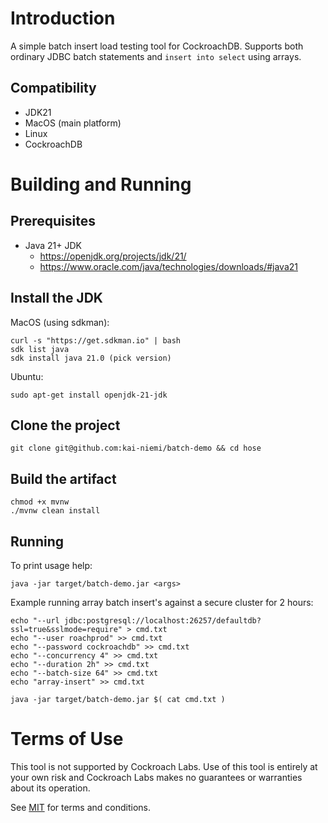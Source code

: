 # Introduction

A simple batch insert load testing tool for CockroachDB. Supports
both ordinary JDBC batch statements and `insert into select` using arrays.

## Compatibility

- JDK21
- MacOS (main platform)
- Linux
- CockroachDB

# Building and Running

## Prerequisites

- Java 21+ JDK
    - https://openjdk.org/projects/jdk/21/
    - https://www.oracle.com/java/technologies/downloads/#java21

## Install the JDK

MacOS (using sdkman):

    curl -s "https://get.sdkman.io" | bash
    sdk list java
    sdk install java 21.0 (pick version)  

Ubuntu:

    sudo apt-get install openjdk-21-jdk

## Clone the project

    git clone git@github.com:kai-niemi/batch-demo && cd hose

## Build the artifact

    chmod +x mvnw
    ./mvnw clean install

## Running

To print usage help:

    java -jar target/batch-demo.jar <args>

Example running array batch insert's against a secure cluster for 2 hours:

    echo "--url jdbc:postgresql://localhost:26257/defaultdb?ssl=true&sslmode=require" > cmd.txt
    echo "--user roachprod" >> cmd.txt
    echo "--password cockroachdb" >> cmd.txt
    echo "--concurrency 4" >> cmd.txt
    echo "--duration 2h" >> cmd.txt
    echo "--batch-size 64" >> cmd.txt
    echo "array-insert" >> cmd.txt

    java -jar target/batch-demo.jar $( cat cmd.txt )

# Terms of Use

This tool is not supported by Cockroach Labs. Use of this tool is entirely at your
own risk and Cockroach Labs makes no guarantees or warranties about its operation.

See [MIT](LICENSE.txt) for terms and conditions.
